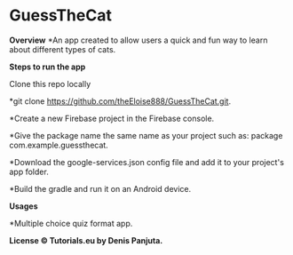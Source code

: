 # GuessTheCat

**Overview**
*An app created to allow users a quick and fun way to learn about different types of cats. 

**Steps to run the app**

Clone this repo locally

*git clone https://github.com/theEloise888/GuessTheCat.git.

*Create a new Firebase project in the Firebase console.

*Give the package name the same name as your project such as: package com.example.guessthecat.

*Download the google-services.json config file and add it to your project's app folder.

*Build the gradle and run it on an Android device.

**Usages**

*Multiple choice quiz format app. 

**License © Tutorials.eu by Denis Panjuta.**



